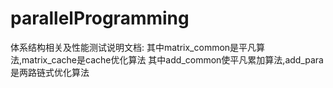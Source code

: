 # parallelProgramming
体系结构相关及性能测试说明文档:
其中matrix_common是平凡算法,matrix_cache是cache优化算法
其中add_common使平凡累加算法,add_para是两路链式优化算法
